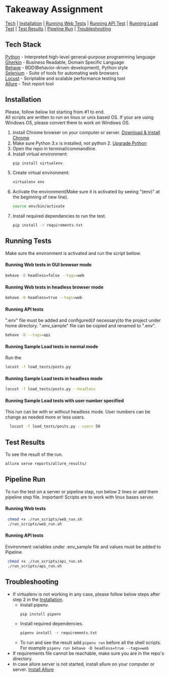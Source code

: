 # Takeaway Assignment
[Tech](#tech) |
[Installation](#installation) |
[Running Web Tests](#web) |
[Running API Test](#api) | 
[Running Load Test](#load) |
[Test Results](#results) | 
[Pipeline Run](#pipeline)  |
[Troubleshooting](#troubleshooting) 



<a name="tech"/></a>
## Tech Stack
[Python](python.org) - Interpreted high-level general-purpose programming language <br/>
[Gherkin](https://docs.behat.org/en/v2.5/guides/1.gherkin.html) - Business Readable, Domain Specific Language <br/>
[Behave](https://behave.readthedocs.io/en/stable/) - BDD(Behavior-driven development), Python style <br/>
[Selenium](https://www.selenium.dev/) - Suite of tools for automating web browsers <br/>
[Locust](https://docs.locust.io/en/stable/index.html) - Scriptable and scalable performance testing tool <br/>
[Allure](https://github.com/allure-framework) - Test report tool <br/>

<a name="installation"/></a>
## Installation
Please, follow below list starting from #1 to end. <br/>
All scripts are written to run on linux or unix based OS. If your are using Windows OS, please convert them to work
on Windows OS.

1. Install Chrome browser on your computer or server. [Download & Install Chrome](https://support.google.com/chrome/answer/95346?hl=en&co=GENIE.Platform%3DDesktop)
2. Make sure Python 3.x is installed, not python 2. [Upgrade Python](https://phoenixnap.com/kb/upgrade-python)
3. Open the repo in terminal/commandline.
4. Install virtual environment:
    ```bash
    pip install virtualenv 
    ```
5. Create virtual environment:
    ```bash
    virtualenv env 
    ```
6. Activate the environment(Make sure it is activated by seeing "(env)" at the beginning of new line).
    ```bash
    source env/bin/activate
    ```
7. Install required dependencies to run the test. 
    ```bash
    pip install -r requirements.txt
    ```

<a name="running"/></a>
## Running Tests
Make sure the environment is activated and run the script bellow.
<a name="web"/></a>
#### Running Web tests in GUI browser mode
   ```bash
  behave -D headless=false --tags=web
   ```
#### Running Web tests in headless browser mode
   ```bash
  behave -D headless=true --tags=web
   ```

<a name="api"/></a>
#### Running API tests
".env" file must be added and configured(if necessary)to the project under home directory. 
".env_sample" file can be copied and renamed to ".env".
   ```bash
  behave -D --tags=api
   ```
<a name="load"/></a>
#### Running Sample Load tests in normal mode
Run the 
   ```bash
  locust -f load_tests/posts.py 
   ```
#### Running Sample Load tests in headless mode
   ```bash
  locust -f load_tests/posts.py --headless
   ```
#### Running Sample Load tests with user number specified
This run can be with or without headless mode. User numbers can be change as needed more or less users.
```bash
  locust -f load_tests/posts.py --users 50
   ```



<a name="results"/></a>
## Test Results
To see the result of the run. 
   ```bash
  allure serve reports/allure_results/
   ```

<a name="pipeline"/></a>
## Pipeline Run
To run the test on a server or pipeline step, run below 2 lines or add them pipeline step file.
Important! Scripts are to work with linux bases server. 
#### Running Web tests
   ```bash
    chmod +x ./run_scripts/web_run.sh 
    ./run_scripts/web_run.sh
   ```
#### Running API tests
Environment variables under .env_sample file and values must be added to Pipeline
   ```bash
    chmod +x ./run_scripts/api_run.sh 
    ./run_scripts/api_run.sh
   ```

<a name="troubleshooting"/></a>
## Troubleshooting
* If virtualenv is not working in any case, please follow below steps after step 2 in the [Installation](#installation).
  * Install pipenv. 
      ```bash
    pip install pipenv 
    ```
  * Install required dependencies. 
    ```bash
    pipenv install -r requirements.txt
    ```
  * To run and see the result add ```pipenv run``` before all the shell scripts. For example ```pipenv run behave -D headless=true --tags=web```
* If requirements file cannot be reachable, make sure you are in the repo's directory. 
* In case allure server is not started, install allure on your computer or server. [Install Allure](https://github.com/allure-framework/allure2#download)
